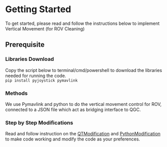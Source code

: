 # Getting Started
To get started, please read and follow the instructions below to implement Vertical Movement (for ROV Cleaning)
## Prerequisite
### Libraries Download
Copy the script below to terminal/cmd/powershell to download the libraries needed for running the code. <br>
`pip install pyjoystick pymavlink` <br>

### Methods
We use Pymavlink and python to do the vertical movement control for ROV, connected to a JSON file which act as bridging interface to QGC.

### Step by Step Modifications
 Read and follow instruction on the [QTModification](./QTModification.md) and [PythonModification](./PythonModification.md) to make code working and modify the code as your preferences.
